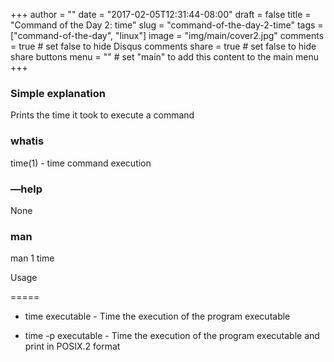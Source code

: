 +++
author = ""
date = "2017-02-05T12:31:44-08:00"
draft = false
title = "Command of the Day 2: time"
slug = "command-of-the-day-2-time"
tags = ["command-of-the-day", "linux"]
image = "img/main/cover2.jpg"
comments = true     # set false to hide Disqus comments
share = true        # set false to hide share buttons
menu = ""           # set "main" to add this content to the main menu
+++
### Simple explanation

Prints the time it took to execute a command

### whatis

time(1) - time command execution

### —help

None

### man

man 1 time

Usage

=====

* time executable - Time the execution of the program executable

* time -p executable - Time the execution of the program executable and print in POSIX.2 format